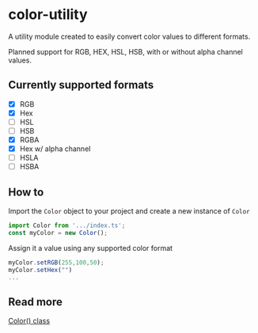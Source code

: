 # color-utility

A utility module created to easily convert color values to different formats.

Planned support for RGB, HEX, HSL, HSB, with or without alpha channel values.

## Currently supported formats

- [x] RGB
- [x] Hex
- [ ] HSL
- [ ] HSB
- [x] RGBA
- [x] Hex w/ alpha channel
- [ ] HSLA
- [ ] HSBA

## How to

Import the `Color` object to your project
and create a new instance of `Color`

```js
import Color from '.../index.ts';
const myColor = new Color();
```

Assign it a value using any supported color format

```js
myColor.setRGB(255,100,50);
myColor.setHex("")
...
```

## Read more

[Color() class](docs/color-object.md)
